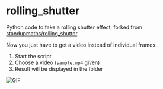 # rolling_shutter

Python code to fake a rolling shutter effect, forked from [standupmaths/rolling_shutter](https://github.com/standupmaths/rolling_shutter).

Now you just have to get a video instead of individual frames.

1. Start the script
2. Choose a video (`sample.mp4` given)
3. Result will be displayed in the folder

![GIF](explanation.gif?raw=true "Explanation")